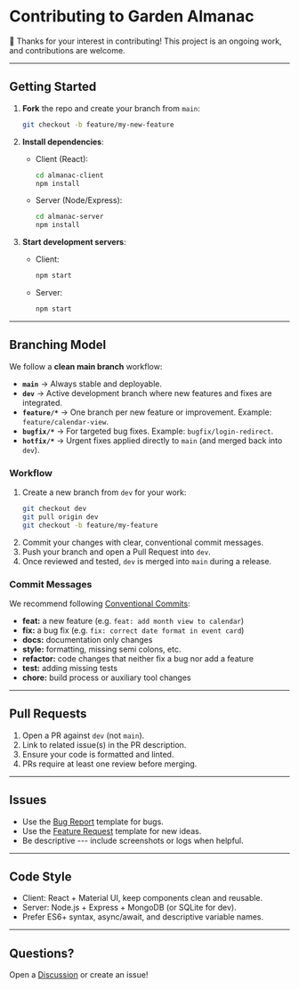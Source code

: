 # Contributing to Garden Almanac

🎉 Thanks for your interest in contributing! This project is an ongoing
work, and contributions are welcome.

---

## Getting Started

1.  **Fork** the repo and create your branch from `main`:

    ```bash
    git checkout -b feature/my-new-feature
    ```

2.  **Install dependencies**:

    - Client (React):

      ```bash
      cd almanac-client
      npm install
      ```

    - Server (Node/Express):

      ```bash
      cd almanac-server
      npm install
      ```

3.  **Start development servers**:

    - Client:

      ```bash
      npm start
      ```

    - Server:

      ```bash
      npm start
      ```

---

## Branching Model

We follow a **clean main branch** workflow:

- **`main`** → Always stable and deployable.
- **`dev`** → Active development branch where new features and fixes are integrated.
- **`feature/*`** → One branch per new feature or improvement. Example: `feature/calendar-view`.
- **`bugfix/*`** → For targeted bug fixes. Example: `bugfix/login-redirect`.
- **`hotfix/*`** → Urgent fixes applied directly to `main` (and merged back into `dev`).

### Workflow

1. Create a new branch from `dev` for your work:
   ```bash
   git checkout dev
   git pull origin dev
   git checkout -b feature/my-feature
   ```
2. Commit your changes with clear, conventional commit messages.
3. Push your branch and open a Pull Request into `dev`.
4. Once reviewed and tested, `dev` is merged into `main` during a release.

### Commit Messages

We recommend following [Conventional Commits](https://www.conventionalcommits.org/en/v1.0.0/):

- **feat:** a new feature (e.g. `feat: add month view to calendar`)
- **fix:** a bug fix (e.g. `fix: correct date format in event card`)
- **docs:** documentation only changes
- **style:** formatting, missing semi colons, etc.
- **refactor:** code changes that neither fix a bug nor add a feature
- **test:** adding missing tests
- **chore:** build process or auxiliary tool changes

---

## Pull Requests

1.  Open a PR against `dev` (not `main`).
2.  Link to related issue(s) in the PR description.
3.  Ensure your code is formatted and linted.
4.  PRs require at least one review before merging.

---

## Issues

- Use the [Bug Report](.github/ISSUE_TEMPLATE/bug_report.md) template
  for bugs.
- Use the [Feature Request](.github/ISSUE_TEMPLATE/feature_request.md)
  template for new ideas.
- Be descriptive --- include screenshots or logs when helpful.

---

## Code Style

- Client: React + Material UI, keep components clean and reusable.
- Server: Node.js + Express + MongoDB (or SQLite for dev).
- Prefer ES6+ syntax, async/await, and descriptive variable names.

---

## Questions?

Open a
[Discussion](https://github.com/daidensacha/almanac-client/discussions)
or create an issue!
